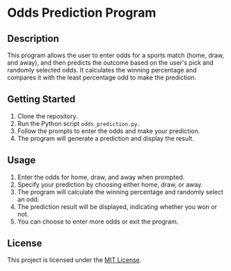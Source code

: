 # Odds Prediction Program

## Description
This program allows the user to enter odds for a sports match (home, draw, and away), and then predicts the outcome based on the user's pick and randomly selected odds. It calculates the winning percentage and compares it with the least percentage odd to make the prediction.

## Getting Started
1. Clone the repository.
2. Run the Python script `odds_prediction.py`.
3. Follow the prompts to enter the odds and make your prediction.
4. The program will generate a prediction and display the result.

## Usage
1. Enter the odds for home, draw, and away when prompted.
2. Specify your prediction by choosing either home, draw, or away.
3. The program will calculate the winning percentage and randomly select an odd.
4. The prediction result will be displayed, indicating whether you won or not.
5. You can choose to enter more odds or exit the program.

## License
This project is licensed under the [MIT License](LICENSE).
